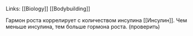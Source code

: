 Links: [[Biology]] [[Bodybuilding]]

Гармон роста коррелирует с количеством инсулина [[Инсулин]]. Чем меньше инсулина, тем больше гормона роста. (проверить)